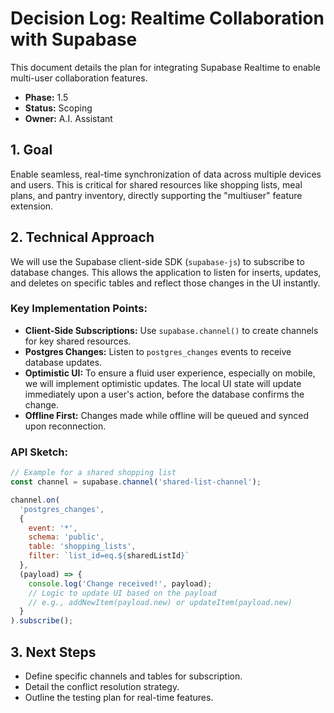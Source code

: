 # Decision Log: Realtime Collaboration with Supabase

This document details the plan for integrating Supabase Realtime to enable multi-user collaboration features.

*   **Phase:** 1.5
*   **Status:** Scoping
*   **Owner:** A.I. Assistant

## 1. Goal

Enable seamless, real-time synchronization of data across multiple devices and users. This is critical for shared resources like shopping lists, meal plans, and pantry inventory, directly supporting the "multiuser" feature extension.

## 2. Technical Approach

We will use the Supabase client-side SDK (`supabase-js`) to subscribe to database changes. This allows the application to listen for inserts, updates, and deletes on specific tables and reflect those changes in the UI instantly.

### Key Implementation Points:

*   **Client-Side Subscriptions:** Use `supabase.channel()` to create channels for key shared resources.
*   **Postgres Changes:** Listen to `postgres_changes` events to receive database updates.
*   **Optimistic UI:** To ensure a fluid user experience, especially on mobile, we will implement optimistic updates. The local UI state will update immediately upon a user's action, before the database confirms the change.
*   **Offline First:** Changes made while offline will be queued and synced upon reconnection.

### API Sketch:

```javascript
// Example for a shared shopping list
const channel = supabase.channel('shared-list-channel');

channel.on(
  'postgres_changes',
  { 
    event: '*', 
    schema: 'public', 
    table: 'shopping_lists',
    filter: `list_id=eq.${sharedListId}` 
  },
  (payload) => {
    console.log('Change received!', payload);
    // Logic to update UI based on the payload
    // e.g., addNewItem(payload.new) or updateItem(payload.new)
  }
).subscribe();

```

## 3. Next Steps
*   Define specific channels and tables for subscription.
*   Detail the conflict resolution strategy.
*   Outline the testing plan for real-time features.